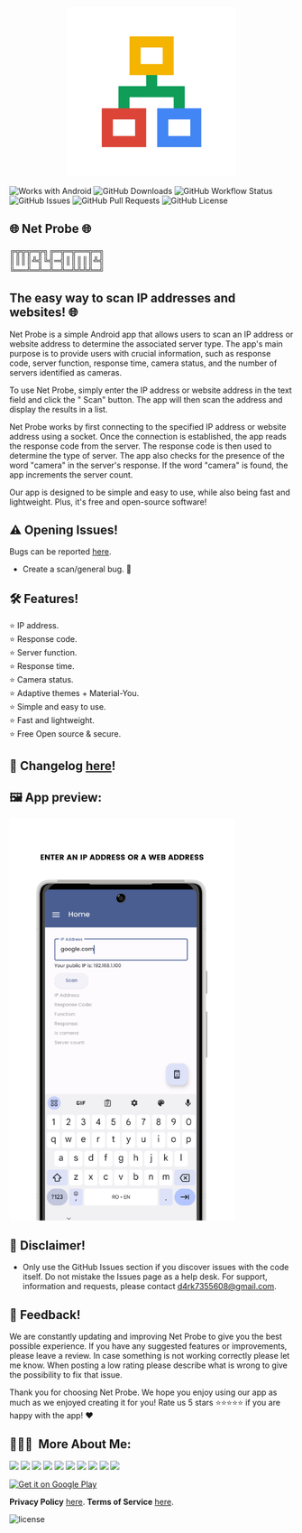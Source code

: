 <p align="center">
<img src="/app/src/main/play/listings/en-US/graphics/ic_launcher-playstore.png" width="300">
</p>

![Works with Android](https://img.shields.io/badge/Made%20for-Android-lime?style=for-the-badge&logo=android)
![GitHub Downloads](https://img.shields.io/github/downloads/D4rK7355608/com.d4rk.netprobe/total?color=green&style=for-the-badge&logo=github)
![GitHub Workflow Status](https://img.shields.io/github/actions/workflow/status/D4rK7355608/com.d4rk.netprobe/android.yml?style=for-the-badge)
![GitHub Issues](https://img.shields.io/github/issues/D4rK7355608/com.d4rk.netprobe?style=for-the-badge&logo=github)
![GitHub Pull Requests](https://img.shields.io/github/issues-pr/D4rK7355608/com.d4rk.netprobe?style=for-the-badge&logo=github)
![GitHub License](https://img.shields.io/github/license/D4rK7355608/com.d4rk.netprobe?style=for-the-badge&logo=github)

## 🌐 Net Probe 🌐

╔╦╦╦═╦╗╔═╦═╦══╦═╗ \
║║║║╩╣╚╣═╣║║║║║╩╣ \
╚══╩═╩═╩═╩═╩╩╩╩═╝

## The easy way to scan IP addresses and websites! 🌐

Net Probe is a simple Android app that allows users to scan an IP address or website address to
determine the associated server type. The app's main purpose is to provide users with crucial
information, such as response code, server function, response time, camera status, and the number of
servers identified as cameras.

To use Net Probe, simply enter the IP address or website address in the text field and click the "
Scan" button. The app will then scan the address and display the results in a list.

Net Probe works by first connecting to the specified IP address or website address using a socket.
Once the connection is established, the app reads the response code from the server. The response
code is then used to determine the type of server. The app also checks for the presence of the
word "camera" in the server's response. If the word "camera" is found, the app increments the server
count.

Our app is designed to be simple and easy to use, while also being fast and lightweight. Plus, it's
free and open-source software!

## ⚠ Opening Issues!

Bugs can be reported [here](https://github.com/D4rK7355608/com.d4rk.netprobe/issues).

- Create a scan/general bug. 🐞

## 🛠️ Features!

⭐️ IP address. \
⭐️ Response code. \
⭐️ Server function. \
⭐️ Response time. \
⭐️ Camera status. \
⭐️ Adaptive themes + Material-You. \
⭐️ Simple and easy to use. \
⭐️ Fast and lightweight. \
⭐️ Free Open source & secure.

## 📝 Changelog [here](https://raw.githubusercontent.com/D4rK7355608/com.d4rk.netprobe/master/CHANGELOG.md)!

## 🖼️ App preview:

<img src="/app/src/main/play/listings/en-US/graphics/phone-screenshots/1-screenshot_home.png" width="400">

## 🛑 Disclaimer!

- Only use the GitHub Issues section if you discover issues with the code itself. Do not mistake the
  Issues page as a help desk. For support, information and requests, please contact
  d4rk7355608@gmail.com.

## 💬 Feedback!

We are constantly updating and improving Net Probe to give you the best possible experience. If you
have any suggested features or improvements, please leave a review. In case something is not working
correctly please let me know. When posting a low rating please describe what is wrong to give the
possibility to fix that issue.

Thank you for choosing Net Probe. We hope you enjoy using our app as much as we enjoyed creating it
for you! Rate us 5 stars ⭐⭐⭐⭐⭐ if you are happy with the app! ❤

## 👨🏻‍💻 &nbsp;More About Me:

<a href="mailto:d4rk7355608@gmail.com"><img src="https://img.shields.io/badge/d4rk7355608@gmail.com-red?style=for-the-badge&logo=gmail&logoColor=white"/></a>
<a href="https://developers.google.com/profile/u/D4rK7355608"><img src="https://img.shields.io/badge/Android%20Developers-white?style=for-the-badge&logo=android"/></a>
<a href="https://forum.xda-developers.com/m/d4rk7355608.10095012/"><img src="https://img.shields.io/badge/XDA%20Developers-grey?style=for-the-badge&logo=xdadevelopers"/></a>
<a href="https://www.deviantart.com/d4rk7355608"><img src="https://img.shields.io/badge/DeviantArt-default?style=for-the-badge&logo=deviantart&logoColor=white"/></a>
<a href="https://gamejolt.com/@D4rK_S-A-D"><img src="https://img.shields.io/badge/GameJolt-grey?style=for-the-badge&logo=gamejolt&logoColor=white"/></a>
<a href="https://patreon.com/D4rK7355608"><img src="https://img.shields.io/endpoint.svg?url=https%3A%2F%2Fshieldsio-patreon.vercel.app%2Fapi%3Fusername%3DD4rK7355608%26type%3Dpatrons&style=for-the-badge"/></a>
<a href="https://www.paypal.me/d4rkmichaeltutorials"><img src="https://img.shields.io/badge/Paypal-white?style=for-the-badge&logo=paypal"/></a>
<a href="https://twitter.com/D4rK7355608/"><img src="https://img.shields.io/twitter/follow/D4rK7355608?color=blue&label=Twitter&logo=Twitter&style=for-the-badge"/></a>
<a href="https://www.youtube.com/c/D4rK7355608/"><img src="https://img.shields.io/youtube/channel/subscribers/UCLDi-rmSRry0pNL-oVvGJAw?color=darkred&label=D4rK&logo=youtube&logoColor=darkred&style=for-the-badge"/></a>
<a href="https://github.com/D4rK7355608/"><img src="https://img.shields.io/github/followers/D4rK7355608?color=white&logo=GitHub&style=for-the-badge"/></a>

[<img src="https://play.google.com/intl/en_us/badges/images/generic/en-play-badge.png" alt="Get it on Google Play" height="90">](https://play.google.com/store/apps/details?id=com.d4rk.netprobe)

__Privacy Policy__ [here](https://sites.google.com/view/d4rk7355608/more/apps/privacy-policy).
__Terms of Service__ [here](https://sites.google.com/view/d4rk7355608/more/apps/terms-of-service).

![license](https://imgur.com/QQlcEVT.png)
